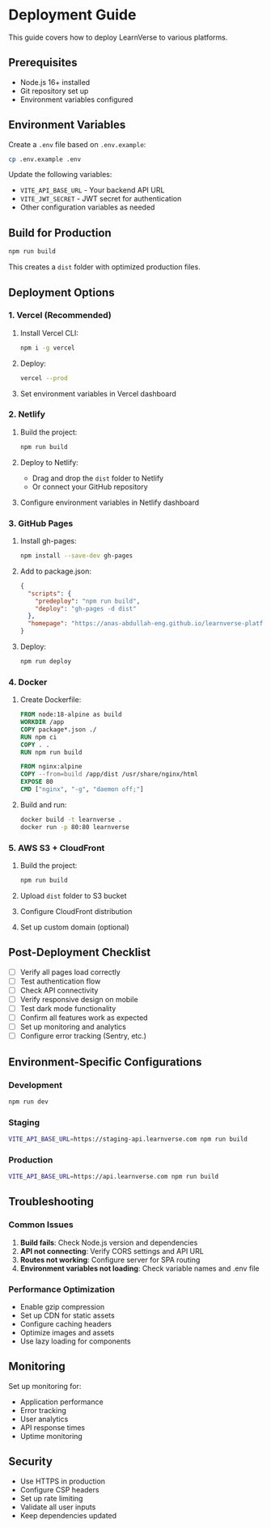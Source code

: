 # Deployment Guide

This guide covers how to deploy LearnVerse to various platforms.

## Prerequisites

- Node.js 16+ installed
- Git repository set up
- Environment variables configured

## Environment Variables

Create a `.env` file based on `.env.example`:

```bash
cp .env.example .env
```

Update the following variables:
- `VITE_API_BASE_URL` - Your backend API URL
- `VITE_JWT_SECRET` - JWT secret for authentication
- Other configuration variables as needed

## Build for Production

```bash
npm run build
```

This creates a `dist` folder with optimized production files.

## Deployment Options

### 1. Vercel (Recommended)

1. Install Vercel CLI:
   ```bash
   npm i -g vercel
   ```

2. Deploy:
   ```bash
   vercel --prod
   ```

3. Set environment variables in Vercel dashboard

### 2. Netlify

1. Build the project:
   ```bash
   npm run build
   ```

2. Deploy to Netlify:
   - Drag and drop the `dist` folder to Netlify
   - Or connect your GitHub repository

3. Configure environment variables in Netlify dashboard

### 3. GitHub Pages

1. Install gh-pages:
   ```bash
   npm install --save-dev gh-pages
   ```

2. Add to package.json:
   ```json
   {
     "scripts": {
       "predeploy": "npm run build",
       "deploy": "gh-pages -d dist"
     },
     "homepage": "https://anas-abdullah-eng.github.io/learnverse-platform"
   }
   ```

3. Deploy:
   ```bash
   npm run deploy
   ```

### 4. Docker

1. Create Dockerfile:
   ```dockerfile
   FROM node:18-alpine as build
   WORKDIR /app
   COPY package*.json ./
   RUN npm ci
   COPY . .
   RUN npm run build

   FROM nginx:alpine
   COPY --from=build /app/dist /usr/share/nginx/html
   EXPOSE 80
   CMD ["nginx", "-g", "daemon off;"]
   ```

2. Build and run:
   ```bash
   docker build -t learnverse .
   docker run -p 80:80 learnverse
   ```

### 5. AWS S3 + CloudFront

1. Build the project:
   ```bash
   npm run build
   ```

2. Upload `dist` folder to S3 bucket

3. Configure CloudFront distribution

4. Set up custom domain (optional)

## Post-Deployment Checklist

- [ ] Verify all pages load correctly
- [ ] Test authentication flow
- [ ] Check API connectivity
- [ ] Verify responsive design on mobile
- [ ] Test dark mode functionality
- [ ] Confirm all features work as expected
- [ ] Set up monitoring and analytics
- [ ] Configure error tracking (Sentry, etc.)

## Environment-Specific Configurations

### Development
```bash
npm run dev
```

### Staging
```bash
VITE_API_BASE_URL=https://staging-api.learnverse.com npm run build
```

### Production
```bash
VITE_API_BASE_URL=https://api.learnverse.com npm run build
```

## Troubleshooting

### Common Issues

1. **Build fails**: Check Node.js version and dependencies
2. **API not connecting**: Verify CORS settings and API URL
3. **Routes not working**: Configure server for SPA routing
4. **Environment variables not loading**: Check variable names and .env file

### Performance Optimization

- Enable gzip compression
- Set up CDN for static assets
- Configure caching headers
- Optimize images and assets
- Use lazy loading for components

## Monitoring

Set up monitoring for:
- Application performance
- Error tracking
- User analytics
- API response times
- Uptime monitoring

## Security

- Use HTTPS in production
- Configure CSP headers
- Set up rate limiting
- Validate all user inputs
- Keep dependencies updated
